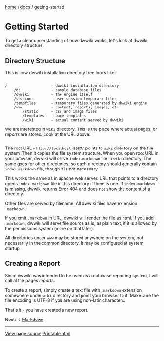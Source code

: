 [home](../) /
[docs](../docs/) /
getting-started  

Getting Started
===============

To get a clear understanding of how dwwiki works, let's look
at dwwiki directory structure.

Directory Structure
---------------------

This is how dwwiki installation directory tree looks like:

<div class="colored-code">
<code>
/                    - dwwiki installation directory
    /db              - sample database files
    /dwwiki          - the engine itself
    /sessions        - user session temporary files
    /tempfiles       - temporary files generated by dwwiki engine
    /www             - content, reports, images, etc.
        /static      - css and image files
        /templates   - page templates
        /wiki        - actual content served by dwwiki
</code>
</div>

We are interested in `wiki` directory. This is the place where
actual pages, or *reports* are stored. Look at the URL above:

```http://localhost:8087/docs/getting-started
```

The root URL - `http://localhost:8087/` points to `wiki` directory
on the file system. Then it copies the file system structure.
When you open root URL in your browser,
dwwiki will serve `index.markdown` file in `wiki` directory.
The same goes for other directories, so each directory should generally
contain `index.markdown` file, though it is not necessary.

This works the same as in apache web server. URL that points to a directory
opens `index.markdown` file in this directory if there is one.
If `index.markdown` is missing, dwwiki returns Error 404 and does not
show the content of a directory.

Other files are served by filename. All dwwiki files have extension `.markdown`.

If you omit `.markdown` in URL, dwwiki will render the file as html.
If you add `.markdown`, dwwiki will serve file source as is, as plain text, if
it is allowed by the permissions system (more on that later).

All directories under `www` may be stored anywhere on the system, not necessarily
in the common directory. It may be configured at system startup.

Creating a Report
-----------------

Since dwwiki was intended to be used as a database reporting system,
I will call al the pages *reports*.

To create a report, simply create a text file with `.markdown` extension
somewhere under `wiki` directory and point your browser to it.
Make sure the file encoding is UTF-8 if you are using non-latin characters.

That's it - you have created a new report.

Next: -> [Markdown](markdown)

----------------------------------------------------------------------

[View page source](getting-started.markdown)
[Printable html](?action=printable)
